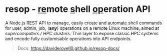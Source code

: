 # resop - <ins>re</ins>mote <ins>s</ins>hell <ins>op</ins>eration API

A Node.js REST API to manage, easily create and automate shell commands for user, admin, job, (**any**) operations on a remote Linux machine, aimed at *supercomputers / HPC clusters*. Thin layer to expose classic HPC systems and encode fully customisable operations into API endpoints.


> Docs: https://daviderovell0.github.io/resop-docs/

